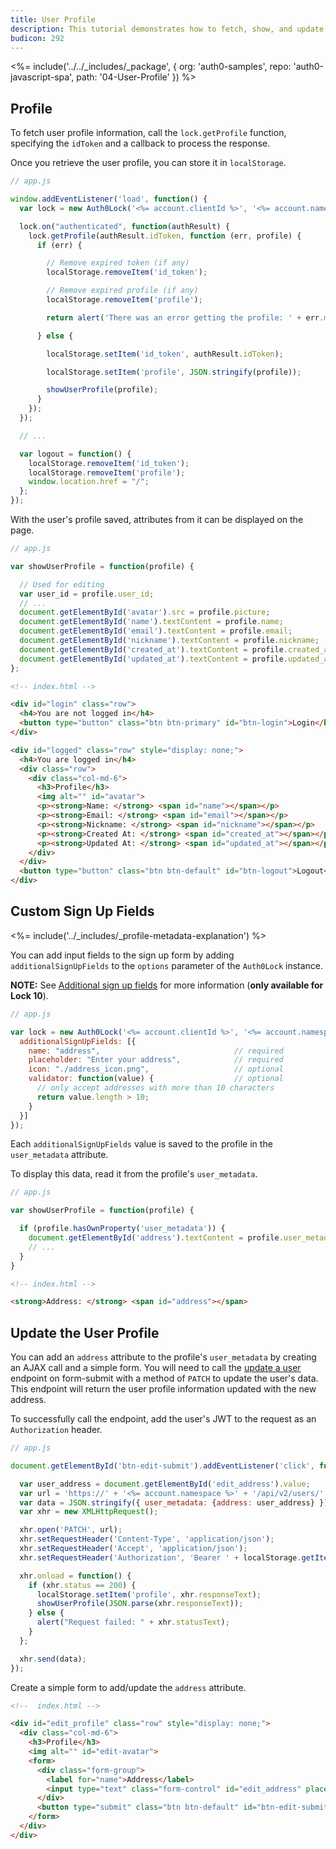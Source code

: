 ```yaml
---
title: User Profile
description: This tutorial demonstrates how to fetch, show, and update user profile information in your web app
budicon: 292
---
```


<%= include('../../_includes/_package', {
  org: 'auth0-samples',
  repo: 'auth0-javascript-spa',
  path: '04-User-Profile'
}) %>

## Profile

To fetch user profile information, call the `lock.getProfile` function, specifying the `idToken` and a callback to process the response.

Once you retrieve the user profile, you can store it in `localStorage`.

```js
// app.js

window.addEventListener('load', function() {
  var lock = new Auth0Lock('<%= account.clientId %>', '<%= account.namespace %>');

  lock.on("authenticated", function(authResult) {
    lock.getProfile(authResult.idToken, function (err, profile) {
      if (err) {

        // Remove expired token (if any)
        localStorage.removeItem('id_token');

        // Remove expired profile (if any)
        localStorage.removeItem('profile');

        return alert('There was an error getting the profile: ' + err.message);

      } else {

        localStorage.setItem('id_token', authResult.idToken);

        localStorage.setItem('profile', JSON.stringify(profile));

        showUserProfile(profile);
      }
    });
  });

  // ...

  var logout = function() {
    localStorage.removeItem('id_token');
    localStorage.removeItem('profile');
    window.location.href = "/";
  };
});
```

With the user's profile saved, attributes from it can be displayed on the page.

```js
// app.js

var showUserProfile = function(profile) {

  // Used for editing
  var user_id = profile.user_id;
  // ...
  document.getElementById('avatar').src = profile.picture;
  document.getElementById('name').textContent = profile.name;
  document.getElementById('email').textContent = profile.email;
  document.getElementById('nickname').textContent = profile.nickname;
  document.getElementById('created_at').textContent = profile.created_at;
  document.getElementById('updated_at').textContent = profile.updated_at;
};
```

```html
<!-- index.html -->

<div id="login" class="row">
  <h4>You are not logged in</h4>
  <button type="button" class="btn btn-primary" id="btn-login">Login</button>
</div>

<div id="logged" class="row" style="display: none;">
  <h4>You are logged in</h4>
  <div class="row">
    <div class="col-md-6">
      <h3>Profile</h3>
      <img alt="" id="avatar">
      <p><strong>Name: </strong> <span id="name"></span></p>
      <p><strong>Email: </strong> <span id="email"></span></p>
      <p><strong>Nickname: </strong> <span id="nickname"></span></p>
      <p><strong>Created At: </strong> <span id="created_at"></span></p>
      <p><strong>Updated At: </strong> <span id="updated_at"></span></p>
    </div>
  </div>
  <button type="button" class="btn btn-default" id="btn-logout">Logout</button>
</div>
```

## Custom Sign Up Fields

<%= include('../_includes/_profile-metadata-explanation') %>

You can add input fields to the sign up form by adding `additionalSignUpFields` to the `options` parameter of the `Auth0Lock` instance.

**NOTE:** See [Additional sign up fields](/libraries/lock/v10/customization#additionalsignupfields-array-) for more information (**only available for Lock 10**).

```js
// app.js

var lock = new Auth0Lock('<%= account.clientId %>', '<%= account.namespace %>', {
  additionalSignUpFields: [{
    name: "address",                              // required
    placeholder: "Enter your address",            // required
    icon: "./address_icon.png",                   // optional
    validator: function(value) {                  // optional
      // only accept addresses with more than 10 characters
      return value.length > 10;
    }
  }]
});
```

Each `additionalSignUpFields` value is saved to the profile in the `user_metadata` attribute.

To display this data, read it from the profile's `user_metadata`.

```js
// app.js

var showUserProfile = function(profile) {

  if (profile.hasOwnProperty('user_metadata')) {
    document.getElementById('address').textContent = profile.user_metadata.address;
    // ...
  }
}
```

```html
<!-- index.html -->

<strong>Address: </strong> <span id="address"></span>
```

## Update the User Profile

You can add an `address` attribute to the profile's `user_metadata` by creating an AJAX call and a simple form. You will need to call the [update a user](/api/management/v2#!/Users/patch_users_by_id) endpoint on form-submit with a method of `PATCH` to update the user's data. This endpoint will return the user profile information updated with the new address.

To successfully call the endpoint, add the user's JWT to the request as an `Authorization` header.

```js
// app.js

document.getElementById('btn-edit-submit').addEventListener('click', function() {

  var user_address = document.getElementById('edit_address').value;
  var url = 'https://' + '<%= account.namespace %>' + '/api/v2/users/' + user_id;
  var data = JSON.stringify({ user_metadata: {address: user_address} });
  var xhr = new XMLHttpRequest();

  xhr.open('PATCH', url);
  xhr.setRequestHeader('Content-Type', 'application/json');
  xhr.setRequestHeader('Accept', 'application/json');
  xhr.setRequestHeader('Authorization', 'Bearer ' + localStorage.getItem('id_token'));

  xhr.onload = function() {
    if (xhr.status == 200) {
      localStorage.setItem('profile', xhr.responseText);
      showUserProfile(JSON.parse(xhr.responseText));
    } else {
      alert("Request failed: " + xhr.statusText);
    }
  };

  xhr.send(data);
});
```

Create a simple form to add/update the `address` attribute.

```html
<!--  index.html -->

<div id="edit_profile" class="row" style="display: none;">
  <div class="col-md-6">
    <h3>Profile</h3>
    <img alt="" id="edit-avatar">
    <form>
      <div class="form-group">
        <label for="name">Address</label>
        <input type="text" class="form-control" id="edit_address" placeholder="Enter address">
      </div>
      <button type="submit" class="btn btn-default" id="btn-edit-submit">Submit</button>
    </form>
  </div>
</div>
```
